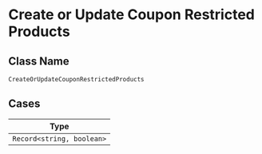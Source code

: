
# Create or Update Coupon Restricted Products

## Class Name

`CreateOrUpdateCouponRestrictedProducts`

## Cases

| Type |
|  --- |
| `Record<string, boolean>` |

